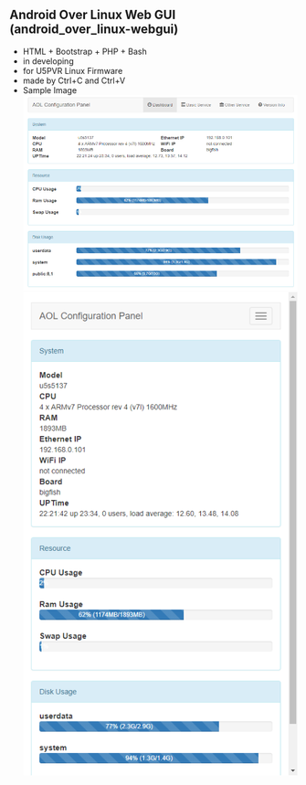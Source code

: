 ## Android Over Linux Web GUI (android_over_linux-webgui)
- HTML + Bootstrap + PHP + Bash
- in developing 
- for U5PVR Linux Firmware
- made by Ctrl+C and Ctrl+V
- Sample Image
![ex_screenshot](https://github.com/djjproject/android_over_linux-webgui/blob/master/sample1.png)
![ex_screenshot](https://github.com/djjproject/android_over_linux-webgui/blob/master/sample2.png)
